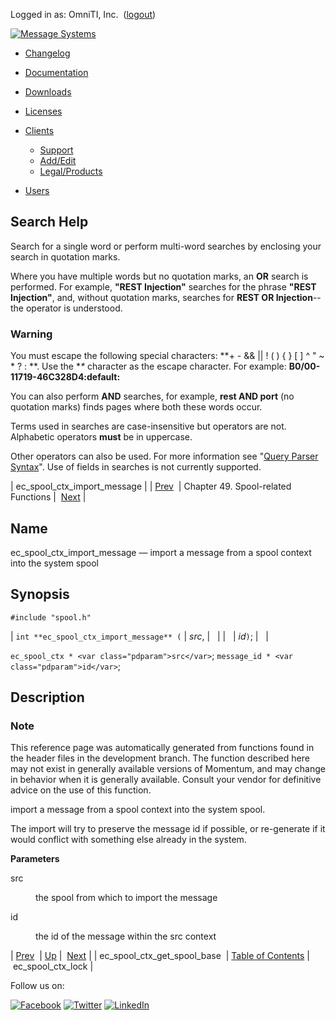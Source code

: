 Logged in as: OmniTI, Inc.  ([logout](https://support.messagesystems.com/logout.php))

[![Message Systems](https://support.messagesystems.com/images/ms-white205.png)](https://support.messagesystems.com/start.php) 

*   [Changelog](https://support.messagesystems.com/start.php?show=changelog)
*   [Documentation](https://support.messagesystems.com/docs/)
*   [Downloads](https://support.messagesystems.com/start.php)

*   [Licenses](https://support.messagesystems.com/license_summary.php)
*   <a href="">Clients</a>
    *   [Support](https://support.messagesystems.com/cs.php)
    *   [Add/Edit](https://support.messagesystems.com/edit_client.php)
    *   [Legal/Products](https://support.messagesystems.com/edit_products.php)
*   [Users](https://support.messagesystems.com/edit_customer.php)

## Search Help

Search for a single word or perform multi-word searches by enclosing your search in quotation marks.

Where you have multiple words but no quotation marks, an **OR** search is performed. For example, **"REST Injection"** searches for the phrase **"REST Injection"**, and, without quotation marks, searches for **REST OR Injection**--the operator is understood.

### Warning

You must escape the following special characters: **+ - && || ! ( ) { } [ ] ^ " ~ * ? : \**. Use the **\** character as the escape character. For example: **B0/00-11719-46C328D4\:default\:**

You can also perform **AND** searches, for example, **rest AND port** (no quotation marks) finds pages where both these words occur.

Terms used in searches are case-insensitive but operators are not. Alphabetic operators **must** be in uppercase.

Other operators can also be used. For more information see "[Query Parser Syntax](https://lucene.apache.org/core/old_versioned_docs/versions/3_0_0/queryparsersyntax.html)". Use of fields in searches is not currently supported.

| ec_spool_ctx_import_message |
| [Prev](apis.ec_spool_ctx_get_spool_base.php)  | Chapter 49. Spool-related Functions |  [Next](apis.ec_spool_ctx_lock.php) |

<a name="apis.ec_spool_ctx_import_message"></a>
## Name

ec_spool_ctx_import_message — import a message from a spool context into the system spool

## Synopsis

`#include "spool.h"`

| `int **ec_spool_ctx_import_message** (` | <var class="pdparam">src</var>, |   |
|   | <var class="pdparam">id</var>`)`; |   |

`ec_spool_ctx * <var class="pdparam">src</var>`;
`message_id * <var class="pdparam">id</var>`;<a name="idp34883552"></a>
## Description

### Note

This reference page was automatically generated from functions found in the header files in the development branch. The function described here may not exist in generally available versions of Momentum, and may change in behavior when it is generally available. Consult your vendor for definitive advice on the use of this function.

import a message from a spool context into the system spool.

The import will try to preserve the message id if possible, or re-generate if it would conflict with something else already in the system.

**Parameters**

<dl class="variablelist">

<dt>src</dt>

<dd>

the spool from which to import the message

</dd>

<dt>id</dt>

<dd>

the id of the message within the src context

</dd>

</dl>

| [Prev](apis.ec_spool_ctx_get_spool_base.php)  | [Up](spool.php) |  [Next](apis.ec_spool_ctx_lock.php) |
| ec_spool_ctx_get_spool_base  | [Table of Contents](index.php) |  ec_spool_ctx_lock |

Follow us on:

[![Facebook](https://support.messagesystems.com/images/icon-facebook.png)](http://www.facebook.com/messagesystems) [![Twitter](https://support.messagesystems.com/images/icon-twitter.png)](http://twitter.com/#!/MessageSystems) [![LinkedIn](https://support.messagesystems.com/images/icon-linkedin.png)](http://www.linkedin.com/company/message-systems)